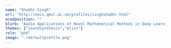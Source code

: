 ```yaml
---
name: "Shubhr Singh"
url: "http://eecs.qmul.ac.uk/profiles/singhshubhr.html"
acadposition: ""
blurb: "Audio Applications of Novel Mathematical Methods in Deep Learning"
themes: ["soundsynthesis","mlist"]
role: "phd"
image: "./defaultprofile.png"
---
```

